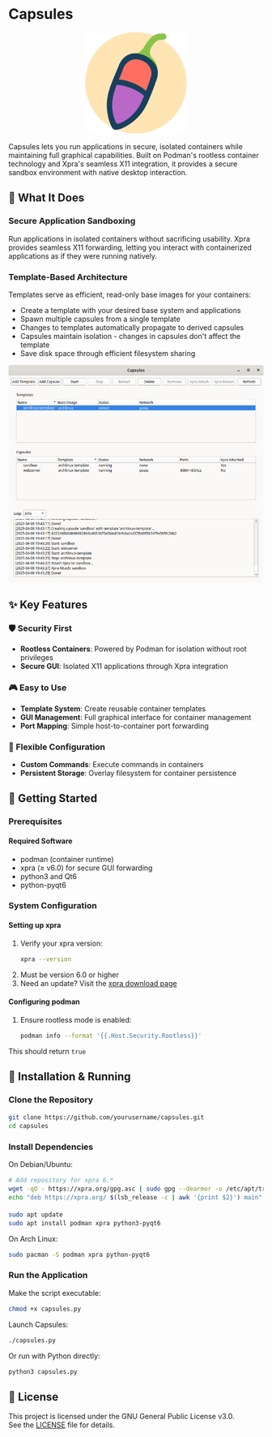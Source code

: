 # Capsules

<p align="center">
  <img src="./res/icon_background.png" alt="Capsules Logo" width="200"/>
</p>

Capsules lets you run applications in secure, isolated containers while maintaining full graphical capabilities. Built on Podman's rootless container technology and Xpra's seamless X11 integration, it provides a secure sandbox environment with native desktop interaction.

## 🎯 What It Does

### Secure Application Sandboxing
Run applications in isolated containers without sacrificing usability. Xpra provides seamless X11 forwarding, letting you interact with containerized applications as if they were running natively.

### Template-Based Architecture
Templates serve as efficient, read-only base images for your containers:
- Create a template with your desired base system and applications
- Spawn multiple capsules from a single template
- Changes to templates automatically propagate to derived capsules
- Capsules maintain isolation - changes in capsules don't affect the template
- Save disk space through efficient filesystem sharing

<p align="center">
  <img src="./res/main_window.png" alt="Capsules Main Window" width="800"/>
</p>

## ✨ Key Features

### 🛡️ Security First
- **Rootless Containers**: Powered by Podman for isolation without root privileges
- **Secure GUI**: Isolated X11 applications through Xpra integration

### 🎮 Easy to Use
- **Template System**: Create reusable container templates
- **GUI Management**: Full graphical interface for container management
- **Port Mapping**: Simple host-to-container port forwarding

### 🔧 Flexible Configuration
- **Custom Commands**: Execute commands in containers
- **Persistent Storage**: Overlay filesystem for container persistence

## 🚀 Getting Started

### Prerequisites

#### Required Software
- podman (container runtime)
- xpra (≥ v6.0) for secure GUI forwarding
- python3 and Qt6
- python-pyqt6

### System Configuration

#### Setting up xpra
1. Verify your xpra version:
   ```bash
   xpra --version
   ```
2. Must be version 6.0 or higher
3. Need an update? Visit the [xpra download page](https://github.com/Xpra-org/xpra/wiki/Download)

#### Configuring podman
1. Ensure rootless mode is enabled:
   ```bash
   podman info --format '{{.Host.Security.Rootless}}'
   ```
This should return `true`

## 🚀 Installation & Running


### Clone the Repository
```bash
git clone https://github.com/yourusername/capsules.git
cd capsules
```

### Install Dependencies
On Debian/Ubuntu:
```bash
# Add repository for xpra 6.*
wget -qO - https://xpra.org/gpg.asc | sudo gpg --dearmor -o /etc/apt/trusted.gpg.d/xpra-archive.gpg
echo "deb https://xpra.org/ $(lsb_release -c | awk '{print $2}') main" | sudo tee /etc/apt/sources.list.d/xpra-$(lsb_release -c | awk '{print $2}').list

sudo apt update
sudo apt install podman xpra python3-pyqt6
```

On Arch Linux:
```bash
sudo pacman -S podman xpra python-pyqt6
```

### Run the Application
Make the script executable:
```bash
chmod +x capsules.py
```

Launch Capsules:
```bash
./capsules.py
```

Or run with Python directly:
```bash
python3 capsules.py
```

## 📜 License

This project is licensed under the GNU General Public License v3.0.  
See the [LICENSE](./LICENSE) file for details.